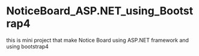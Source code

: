 # NoticeBoard_ASP.NET_using_Bootstrap4
this is mini project that make Notice Board using ASP.NET framework and using  bootstrap4
